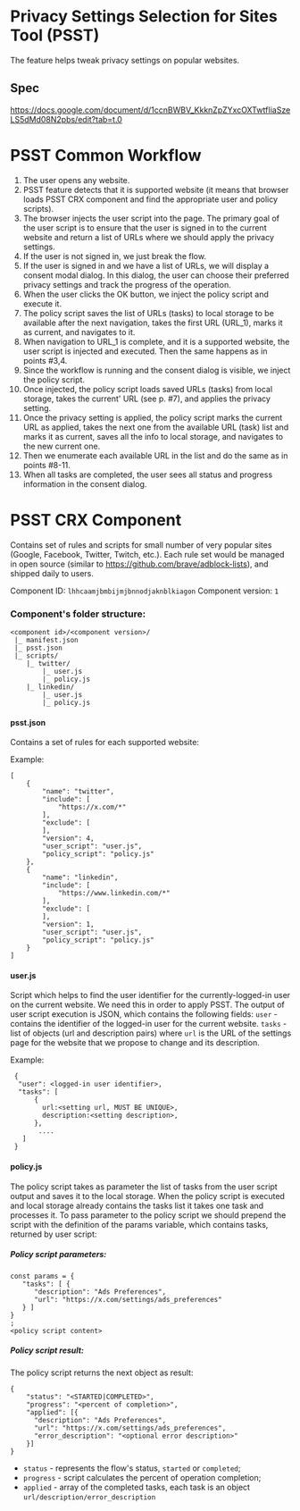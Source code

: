 # Privacy Settings Selection for Sites Tool (PSST)

The feature helps tweak privacy settings on popular websites.

## Spec
https://docs.google.com/document/d/1ccnBWBV_KkknZpZYxcOXTwtfIiaSzeLS5dMd08N2pbs/edit?tab=t.0

# PSST Common Workflow

1. The user opens any website.
2. PSST feature detects that it is supported website (it means that browser loads PSST CRX component and find the appropriate user and policy scripts).
3. The browser injects the user script into the page. The primary goal of the user script is to ensure that the user is signed in to the current website and return a list of URLs where we should apply the privacy settings.
4. If the user is not signed in, we just break the flow.
5. If the user is signed in and we have a list of URLs, we will display a consent modal dialog. In this dialog, the user can choose their preferred privacy settings and track the progress of the operation.
6. When the user clicks the OK button, we inject the policy script and execute it.
7. The policy script saves the list of URLs (tasks) to local storage to be available after the next navigation, takes the first URL (URL_1), marks it as current, and navigates to it.
8. When navigation to URL_1 is complete, and it is a supported website, the user script is injected and executed. Then the same happens as in points #3,4.
9. Since the workflow is running and the consent dialog is visible, we inject the policy script.
10. Once injected, the policy script loads saved URLs (tasks) from local storage, takes the current' URL (see p. #7), and applies the privacy setting.
11. Once the privacy setting is applied, the policy script marks the current URL as applied, takes the next one from the available URL (task) list and marks it as current, saves all the info to local storage, and navigates to the new current one.
12. Then we enumerate each available URL in the list and do the same as in points #8-11.
13. When all tasks are completed, the user sees all status and progress information in the consent dialog.

# PSST CRX Component

Contains set of rules and scripts for small number of very popular sites (Google, Facebook, Twitter, Twitch, etc.). 
Each rule set would be managed in open source (similar to https://github.com/brave/adblock-lists), and shipped daily to users.

Component ID: `lhhcaamjbmbijmjbnnodjaknblkiagon`
Component version: `1`

### Component's folder structure:

```
<component id>/<component version>/
 |_ manifest.json
 |_ psst.json
 |_ scripts/
    |_ twitter/
        |_ user.js
        |_ policy.js
    |_ linkedin/
        |_ user.js
        |_ policy.js
```

#### psst.json

Contains a set of rules for each supported website:

Example:
```
[
    {
        "name": "twitter",
        "include": [
            "https://x.com/*"
        ],
        "exclude": [
        ],
        "version": 4,
        "user_script": "user.js",
        "policy_script": "policy.js"
    },
    {
        "name": "linkedin",
        "include": [
            "https://www.linkedin.com/*"
        ],
        "exclude": [
        ],
        "version": 1,
        "user_script": "user.js",
        "policy_script": "policy.js"
    }
]
```

#### user.js

Script which helps to find the user identifier for the currently-logged-in user on the current website. We need this in order to apply PSST.
The output of user script execution is JSON, which contains the following fields:
`user` - contains the identifier of the logged-in user for the current website.
`tasks` - list of objects (url and description pairs) where `url` is the URL of the settings page for the website that we propose to change and its description.

Example:
```
 {
  "user": <logged-in user identifier>,
  "tasks": [
      {
        url:<setting url, MUST BE UNIQUE>,
        description:<setting description>,
      },
       .... 
   ]
 }
```

#### policy.js

The policy script takes as parameter the list of tasks from the user script output and saves it to the local storage. When the policy script is executed and local storage already contains the tasks list it takes one task and processes it.
To pass parameter to the policy script we should prepend the script with the definition of the params variable, which contains tasks, returned by user script: 

##### Policy script parameters:

```
const params = {
   "tasks": [ {
      "description": "Ads Preferences",
      "url": "https://x.com/settings/ads_preferences"
   } ]
}
;
<policy script content>
```

##### Policy script result:
The policy script returns the next object as result:

```
{
    "status": "<STARTED|COMPLETED>",
    "progress": "<percent of completion>",
    "applied": [{
      "description": "Ads Preferences",
      "url": "https://x.com/settings/ads_preferences",
      "error_description": "<optional error description>"
    }]
}
```
- `status` - represents the flow's status, `started` or `completed`;
- `progress` - script calculates the percent of operation completion;
- `applied` - array of the completed tasks, each task is an object `url/description/error_description`



